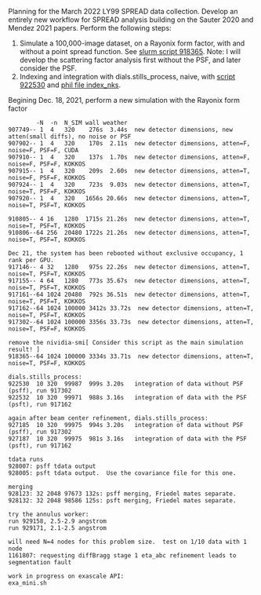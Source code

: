 Planning for the March 2022 LY99 SPREAD data collection.  Develop an entirely new workflow for SPREAD analysis building on the Sauter 2020 and Mendez 2021 papers.  Perform the following steps:
1. Simulate a 100,000-image dataset, on a Rayonix form factor, with and without a point spread function.  See [slurm script 918365](./918365.sh).  Note:  I will develop the scattering factor analysis first without the PSF, and later consider the PSF.   
2. Indexing and integration with dials.stills_process, naive, with [script 922530](./922530.sh) and [phil file index_nks](./index_nks.phil).

Begining Dec. 18, 2021, perform a new simulation with the Rayonix form factor
```
        -N  -n  N_SIM wall weather
907749-- 1  4   320    276s  3.44s  new detector dimensions, new atten(small diffs), no noise or PSF
907902-- 1  4   320    170s  2.11s  new detector dimensions, atten=F, noise=F, PSF=F, CUDA
907910-- 1  4   320    137s  1.70s  new detector dimensions, atten=F, noise=F, PSF=F, KOKKOS
907915-- 1  4   320    209s  2.60s  new detector dimensions, atten=T, noise=F, PSF=F, KOKKOS
907924-- 1  4   320    723s  9.03s  new detector dimensions, atten=T, noise=T, PSF=F, KOKKOS
907920-- 1  4   320   1656s 20.66s  new detector dimensions, atten=T, noise=T, PSF=T, KOKKOS

910805-- 4 16   1280  1715s 21.26s  new detector dimensions, atten=T, noise=T, PSF=T, KOKKOS
910806--64 256  20480 1722s 21.26s  new detector dimensions, atten=T, noise=T, PSF=T, KOKKOS

Dec 21, the system has been rebooted without exclusive occupancy, 1 rank per GPU.
917146-- 4 32   1280   975s 22.26s  new detector dimensions, atten=T, noise=T, PSF=T, KOKKOS
917155-- 4 64   1280   773s 35.67s  new detector dimensions, atten=T, noise=T, PSF=T, KOKKOS
917161--64 1024 20480  792s 36.51s  new detector dimensions, atten=T, noise=T, PSF=T, KOKKOS
917162--64 1024 100000 3412s 33.72s  new detector dimensions, atten=T, noise=T, PSF=T, KOKKOS
917302--64 1024 100000 3356s 33.73s  new detector dimensions, atten=T, noise=T, PSF=F, KOKKOS

remove the nividia-smi[ Consider this script as the main simulation result! ]
918365--64 1024 100000 3334s 33.71s  new detector dimensions, atten=T, noise=T, PSF=F, KOKKOS

dials.stills_process:
922530  10 320  99987  999s 3.20s   integration of data without PSF (psff), run 917302
922532  10 320  99971  988s 3.16s   integration of data with the PSF (psft), run 917162

again after beam center refinement, dials.stills_process:
927185  10 320  99975  994s 3.20s   integration of data without PSF (psff), run 917302
927187  10 320  99975  981s 3.16s   integration of data with the PSF (psft), run 917162

tdata runs
928007: psff tdata output
928005: psft tdata output.  Use the covariance file for this one.

merging
928123: 32 2048 97673 132s: psff merging, Friedel mates separate.
928132: 32 2048 98586 125s: psft merging, Friedel mates separate.

try the annulus worker:
run 929158, 2.5-2.9 angstrom
run 929171, 2.1-2.5 angstrom

will need N=4 nodes for this problem size.  test on 1/10 data with 1 node
1161807: requesting diffBragg stage 1 eta_abc refinement leads to segmentation fault

work in progress on exascale API:
exa_mini.sh
```

